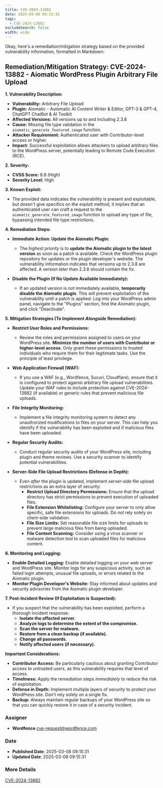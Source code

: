 ```yaml
---
title: CVE-2024-13882
date: 2025-03-08 09:15:31
tags:
  - CVE-2024-13882
excludeSearch: false
width: wide
---
```


Okay, here's a remediation/mitigation strategy based on the provided vulnerability information, formatted in Markdown:

## Remediation/Mitigation Strategy: CVE-2024-13882 - Aiomatic WordPress Plugin Arbitrary File Upload

**1. Vulnerability Description:**

*   **Vulnerability:** Arbitrary File Upload
*   **Plugin:** Aiomatic - Automatic AI Content Writer & Editor, GPT-3 & GPT-4, ChatGPT ChatBot & AI Toolkit
*   **Affected Versions:** All versions up to and including 2.3.8
*   **Cause:** Missing file type validation in the `aiomatic_generate_featured_image` function.
*   **Attacker Requirement:** Authenticated user with Contributor-level access or higher.
*   **Impact:**  Successful exploitation allows attackers to upload arbitrary files to the WordPress server, potentially leading to Remote Code Execution (RCE).

**2. Severity:**

*   **CVSS Score:** 8.8 (High)
*   **Severity Level:** High

**3. Known Exploit:**

*   The provided data indicates the vulnerability is present and exploitable, but doesn't give specifics on the exploit method, it implies that an authenticated user can craft a request to the `aiomatic_generate_featured_image` function to upload any type of file, bypassing intended file type restrictions.

**4. Remediation Steps:**

*   **Immediate Action: Update the Aiomatic Plugin:**
    *   The *highest priority* is to **update the Aiomatic plugin to the latest version** as soon as a patch is available.  Check the WordPress plugin repository for updates or the plugin developer's website.  The vulnerability information indicates that versions up to 2.3.8 are affected. A version *later* than 2.3.8 should contain the fix.

*   **Disable the Plugin (If No Update Available Immediately):**
    *   If an updated version is *not* immediately available, **temporarily disable the Aiomatic plugin**.  This will prevent exploitation of the vulnerability until a patch is applied.  Log into your WordPress admin panel, navigate to the "Plugins" section, find the Aiomatic plugin, and click "Deactivate".

**5. Mitigation Strategies (To Implement *Alongside* Remediation):**

*   **Restrict User Roles and Permissions:**
    *   Review the roles and permissions assigned to users on your WordPress site.  **Minimize the number of users with Contributor or higher-level access**.  Only grant these permissions to trusted individuals who require them for their legitimate tasks.  Use the principle of least privilege.

*   **Web Application Firewall (WAF):**
    *   If you use a WAF (e.g., Wordfence, Sucuri, Cloudflare), ensure that it is configured to protect against arbitrary file upload vulnerabilities.  Update your WAF rules to include protection against CVE-2024-13882 (if available) or generic rules that prevent malicious file uploads.

*   **File Integrity Monitoring:**
    *   Implement a file integrity monitoring system to detect any unauthorized modifications to files on your server.  This can help you identify if the vulnerability has been exploited and if malicious files have been uploaded.

*   **Regular Security Audits:**
    *   Conduct regular security audits of your WordPress site, including plugin and theme reviews.  Use a security scanner to identify potential vulnerabilities.

*   **Server-Side File Upload Restrictions (Defense in Depth):**
    *   Even *after* the plugin is updated, implement server-side file upload restrictions as an extra layer of security:
        *   **Restrict Upload Directory Permissions:**  Ensure that the upload directory has strict permissions to prevent execution of uploaded files.
        *   **File Extension Whitelisting:**  Configure your server to only allow specific, safe file extensions for uploads.  Do *not* rely solely on client-side validation.
        *   **File Size Limits:**  Set reasonable file size limits for uploads to prevent large malicious files from being uploaded.
        *   **File Content Scanning:** Consider using a virus scanner or malware detection tool to scan uploaded files for malicious content.

**6. Monitoring and Logging:**

*   **Enable Detailed Logging:** Enable detailed logging on your web server and WordPress site. Monitor logs for any suspicious activity, such as failed login attempts, unusual file uploads, or errors related to the Aiomatic plugin.
*   **Monitor Plugin Developer's Website:** Stay informed about updates and security advisories from the Aiomatic plugin developer.

**7. Post-Incident Review (If Exploitation is Suspected):**

*   If you suspect that the vulnerability has been exploited, perform a thorough incident response:
    *   **Isolate the affected server.**
    *   **Analyze logs to determine the extent of the compromise.**
    *   **Scan the server for malware.**
    *   **Restore from a clean backup (if available).**
    *   **Change all passwords.**
    *   **Notify affected users (if necessary).**

**Important Considerations:**

*   **Contributor Access:**  Be particularly cautious about granting Contributor access to untrusted users, as this vulnerability requires that level of access.
*   **Timeliness:**  Apply the remediation steps *immediately* to reduce the risk of exploitation.
*   **Defense in Depth:**  Implement multiple layers of security to protect your WordPress site.  Don't rely solely on a single fix.
*   **Backup:** Always maintain regular backups of your WordPress site so that you can quickly restore it in case of a security incident.

### Assigner
- **Wordfence** <cve-request@wordfence.com>

### Date
- **Published Date**: 2025-03-08 09:15:31
- **Updated Date**: 2025-03-08 09:15:31

### More Details
[CVE-2024-13882](https://www.cvedetails.com/cve/CVE-2024-13882)